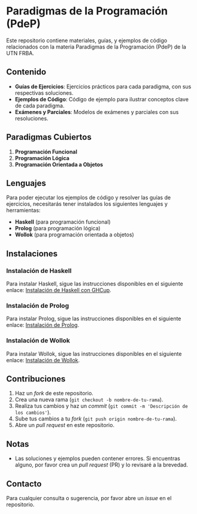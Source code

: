 # Paradigmas de la Programación (PdeP)

Este repositorio contiene materiales, guías, y ejemplos de código relacionados con la materia Paradigmas de la Programación (PdeP) de la UTN FRBA.

## Contenido

- **Guías de Ejercicios**: Ejercicios prácticos para cada paradigma, con sus respectivas soluciones.
- **Ejemplos de Código**: Código de ejemplo para ilustrar conceptos clave de cada paradigma.
- **Exámenes y Parciales**: Modelos de exámenes y parciales con sus resoluciones.

## Paradigmas Cubiertos

1. **Programación Funcional**
2. **Programación Lógica**
3. **Programación Orientada a Objetos**

## Lenguajes

Para poder ejecutar los ejemplos de código y resolver las guías de ejercicios, necesitarás tener instalados los siguientes lenguajes y herramientas:

- **Haskell** (para programación funcional)
- **Prolog** (para programación lógica)
- **Wollok** (para programación orientada a objetos)

## Instalaciones

### Instalación de Haskell

Para instalar Haskell, sigue las instrucciones disponibles en el siguiente enlace: [Instalación de Haskell con GHCup](https://github.com/pdep-utn/enunciados-miercoles-noche/blob/master/pages/haskell/entorno.md#ghcup).

### Instalación de Prolog

Para instalar Prolog, sigue las instrucciones disponibles en el siguiente enlace: [Instalación de Prolog](https://github.com/pdep-utn/enunciados-miercoles-noche/blob/master/pages/prolog/entorno.md).

### Instalación de Wollok

Para instalar Wollok, sigue las instrucciones disponibles en el siguiente enlace: [Instalación de Wollok](https://www.wollok.org/instalacion/).

## Contribuciones

1. Haz un *fork* de este repositorio.
2. Crea una nueva rama (`git checkout -b nombre-de-tu-rama`).
3. Realiza tus cambios y haz un *commit* (`git commit -m 'Descripción de los cambios'`).
4. Sube tus cambios a tu *fork* (`git push origin nombre-de-tu-rama`).
5. Abre un *pull request* en este repositorio.

## Notas

- Las soluciones y ejemplos pueden contener errores. Si encuentras alguno, por favor crea un *pull request* (PR) y lo revisaré a la brevedad.

## Contacto

Para cualquier consulta o sugerencia, por favor abre un *issue* en el repositorio.

